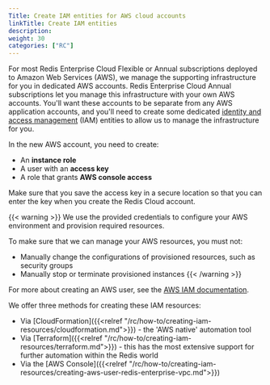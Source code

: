 ```yaml
---
Title: Create IAM entities for AWS cloud accounts
linkTitle: Create IAM entities
description:
weight: 30
categories: ["RC"]
---
```

For most Redis Enterprise Cloud Flexible or Annual subscriptions deployed to Amazon Web Services (AWS), we manage the supporting infrastructure for you in dedicated AWS accounts.
Redis Enterprise Cloud Annual subscriptions let you manage this infrastructure with your own AWS accounts.
You'll want these accounts to be separate from any AWS application accounts,
and you'll need to create some dedicated [identity and access management](https://docs.aws.amazon.com/IAM/latest/UserGuide/introduction.html) (IAM) entities to allow us to manage the infrastructure for you.

In the new AWS account, you need to create:

- An **instance role**
- A user with an **access key**
- A role that grants **AWS console access**

Make sure that you save the access key in a secure location so that you can enter the key when you create the Redis Cloud account.

{{< warning >}}
We use the provided credentials to configure your AWS environment and provision required resources.

To make sure that we can manage your AWS resources, you must not:

- Manually change the configurations of provisioned resources, such as security groups
- Manually stop or terminate provisioned instances
{{< /warning >}}

For more about creating an AWS user, see the [AWS IAM documentation](https://docs.aws.amazon.com/IAM/latest/UserGuide/id_credentials_access-keys.html).

We offer three methods for creating these IAM resources:

- Via [CloudFormation]({{<relref "/rc/how-to/creating-iam-resources/cloudformation.md">}}) - the 'AWS native' automation tool
- Via [Terraform]({{<relref "/rc/how-to/creating-iam-resources/terraform.md">}}) - this has the most extensive support for further automation within the Redis world
- Via the [AWS Console]({{<relref "/rc/how-to/creating-iam-resources/creating-aws-user-redis-enterprise-vpc.md">}})
